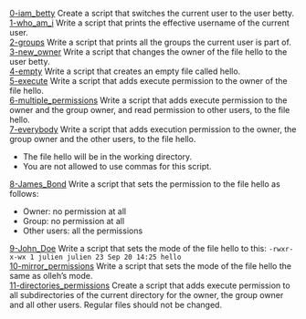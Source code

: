 [0-iam_betty]() Create a script that switches the current user to the user betty.   
[1-who_am_i]() Write a script that prints the effective username of the current user.    
[2-groups]() Write a script that prints all the groups the current user is part of.    
[3-new_owner]() Write a script that changes the owner of the file hello to the user betty.    
[4-empty]() Write a script that creates an empty file called hello.      
[5-execute]() Write a script that adds execute permission to the owner of the file hello.        
[6-multiple_permissions]() Write a script that adds execute permission to the owner and the group owner, and read permission to other users, to the file hello.      
[7-everybody]() Write a script that adds execution permission to the owner, the group owner and the other users, to the file hello.     
* The file hello will be in the working directory.        
* You are not allowed to use commas for this script.      

[8-James_Bond]() Write a script that sets the permission to the file hello as follows:      
* Owner: no permission at all     
* Group: no permission at all      
* Other users: all the permissions      

[9-John_Doe]() Write a script that sets the mode of the file hello to this: `-rwxr-x-wx 1 julien julien 23 Sep 20 14:25 hello`    
[10-mirror_permissions]() Write a script that sets the mode of the file hello the same as olleh’s mode.        
[11-directories_permissions]() Create a script that adds execute permission to all subdirectories of the current directory for the owner, the group owner and all other users. Regular files should not be changed.       

